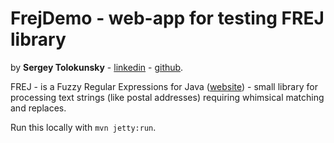 # FrejDemo - web-app for testing FREJ library

by **Sergey Tolokunsky** - [linkedin](https://ua.linkedin.com/pub/sergey-tolokunsky/1/a2b/103) - 
[github](https://github.com/supersergey).

FREJ - is a Fuzzy Regular Expressions for Java ([website](http://frej.sourceforge.net)) -
small library for processing text strings (like postal addresses) requiring whimsical
matching and replaces.

Run this locally with `mvn jetty:run`.

